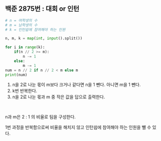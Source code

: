 ## 백준 2875번 : 대회 or 인턴

```python
# n = 여학생의 수
# m = 남학생의 수
# k = 인턴쉽에 참여해야 하는 인원

n, m, k = map(int, input().split())

for i in range(k):
    if(n // 2 >= m):
        n -= 1
    else:
        m -= 1
num = n // 2 if n // 2 < m else m
print(num)
```

1. n을 2로 나눈 몫이 m보다 크거나 같다면 n을 1 뺀다. 아니면 m을 1 뺀다.
2. k번 반복한다.
3. n을 2로 나눈 몫과 m 중 작은 값을 답으로 출력한다.

<br>

n과 m은 2 : 1 의 비율로 팀을 구성한다.

1번 과정을 반복함으로써 비율을 해치지 않고 인턴쉽에 참여해야 하는 인원을 뺄 수 있다.
